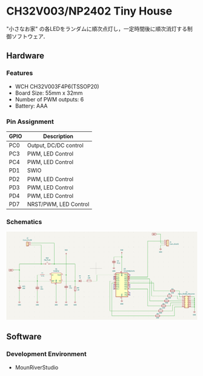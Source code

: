# CH32V003/NP2402 Tiny House

"小さなお家" の各LEDをランダムに順次点灯し，一定時間後に順次消灯する制御ソフトウェア．

## Hardware

### Features

- WCH CH32V003F4P6(TSSOP20)
- Board Size: 55mm x 32mm
- Number of PWM outputs: 6
- Battery: AAA

### Pin Assignment

| GPIO | Description |
| --- | --- |
| PC0 | Output, DC/DC control |
| PC3 | PWM, LED Control |
| PC4 | PWM, LED Control |
| PD1 | SWIO |
| PD2 | PWM, LED Control |
| PD3 | PWM, LED Control |
| PD4 | PWM, LED Control |
| PD7 | NRST/PWM, LED Control |

### Schematics

![Schematics](schematics.png)

## Software

### Development Environment

- MounRiverStudio
